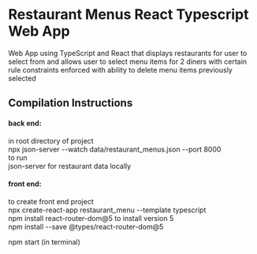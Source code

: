 # Restaurant Menus React Typescript Web App
Web App using TypeScript and React 
that displays restaurants for user to select from 
and allows user to select menu items for 2 diners with certain rule constraints enforced 
with ability to delete menu items previously selected  

## Compilation Instructions
#### back end:
in root directory of project <br/>
npx json-server --watch data/restaurant_menus.json --port 8000 <br/>
to run <br/>
json-server for restaurant data locally

#### front end:
to create front end project <br/>
npx create-react-app restaurant_menu --template typescript <br/>
npm install react-router-dom@5 to install version 5 <br/>
npm install --save @types/react-router-dom@5 <br/> 

npm start (in terminal)
